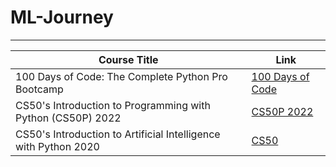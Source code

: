 # ML-Journey
---

| Course Title                                                       | Link                                                                                             |
|---------------------------------------------------------------------|--------------------------------------------------------------------------------------------------|
| 100 Days of Code: The Complete Python Pro Bootcamp                  | [100 Days of Code](https://www.udemy.com/course/100-days-of-code)                                 |
| CS50's Introduction to Programming with Python (CS50P) 2022          | [CS50P 2022](https://www.youtube.com/watch?v=OvKCESUCWII&list=PLhQjrBD2T3817j24-GogXmWqO5Q5vYy0V) |
| CS50's Introduction to Artificial Intelligence with Python 2020                  | [CS50]([https://www.udemy.com/course/100-days-of-code](https://youtube.com/playlist?list=PLhQjrBD2T382Nz7z1AEXmioc27axa19Kv&si=ZF33n_A09LcG1_WB))                                 |
